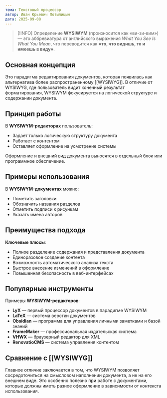 ```yaml
---
тема: Текстовый процессор
автор: Иван Юрьевич Потылицын
дата: 2025-09-08
---
```


> [!INFO] Определение
> **WYSIWYM** (произносится как «ви-зи-вим») — это аббревиатура от английского выражения _What You See Is What You Mean_, что переводится как **«то, что видишь, то и имеешь в виду»**.

## Основная концепция

Это парадигма редактирования документов, которая появилась как альтернатива более распространенному [[WYSIWYG]]. В отличие от WYSIWYG, где пользователь видит конечный результат форматирования, WYSIWYM фокусируется на логической структуре и содержании документа.

## Принцип работы

В **WYSIWYM-редакторах** пользователь:

- Задает только логическую структуру документа
- Работает с контентом
- Оставляет оформление на усмотрение системы

Оформление и внешний вид документа выносятся в отдельный блок или программное обеспечение.

## Примеры использования

В **WYSIWYM-документах** можно:

- Пометить заголовки
- Обозначить названия разделов
- Отметить подписи к рисункам
- Указать имена авторов

## Преимущества подхода

**Ключевые плюсы**:

- Полное разделение содержания и представления документа
- Единоразовое создание контента
- Возможность автоматического анализа текста
- Быстрое внесение изменений в оформление
- Повышенная безопасность в веб-интерфейсах

## Популярные инструменты

Примеры **WYSIWYM-редакторов**:

- **LyX** — первый процессор документов в парадигме WYSIWYM
- **LaTeX** — система верстки документов
- **Obsidian** — программа для управления личными заметками и базой знаний
- **FrameMaker** — профессиональная издательская система
- **VHWX** — браузерный редактор для XML
- **RenovatioCMS** — система управления контентом

## Сравнение с [[WYSIWYG]]

Главное отличие заключается в том, что WYSIWYM позволяет сосредоточиться на смысловом наполнении документа, а не на его внешнем виде. Это особенно полезно при работе с документами, которые должны иметь разное оформление в зависимости от контекста использования.

